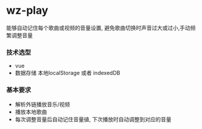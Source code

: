 # wz-play
能够自动记住每个歌曲或视频的音量设置, 避免歌曲切换时声音过大或过小,手动频繁调整音量

### 技术选型
- vue
- 数据存储 本地localStorage 或者 indexedDB

### 基本要求
- 解析外链播放音乐/视频
- 播放本地歌曲
- 每次调整音量后自动记住音量徝, 下次播放时自动调整到对应的音量


